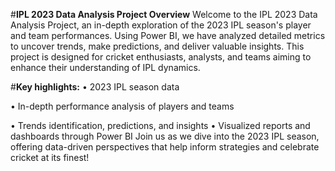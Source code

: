 #**IPL 2023 Data Analysis Project Overview**
Welcome to the IPL 2023 Data Analysis Project, an in-depth exploration of the 2023 IPL season's player and team performances. Using Power BI, we have analyzed detailed metrics to uncover trends, make predictions, and deliver valuable insights. This project is designed for cricket enthusiasts, analysts, and teams aiming to enhance their understanding of IPL dynamics.

#**Key highlights:**
• 2023 IPL season data

• In-depth performance analysis of players and teams

• Trends identification, predictions, and insights
• Visualized reports and dashboards through Power BI
Join us as we dive into the 2023 IPL season, offering data-driven perspectives that help inform strategies and celebrate cricket at its finest!
